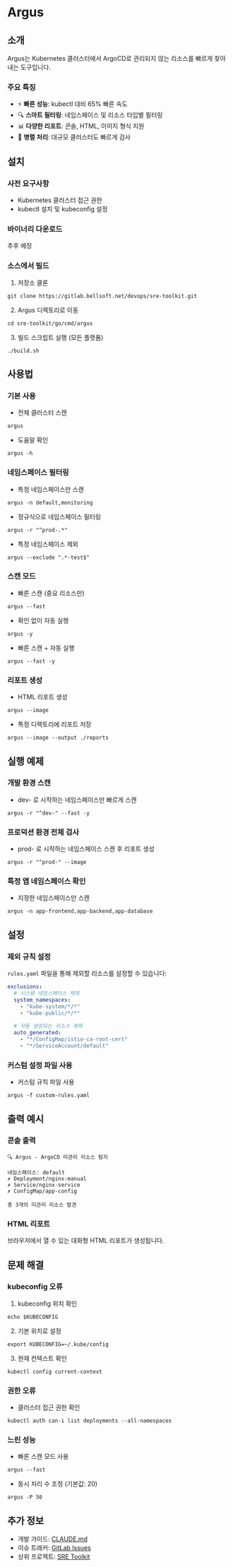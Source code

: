 # Argus
## 소개
Argus는 Kubernetes 클러스터에서 ArgoCD로 관리되지 않는 리소스를 빠르게 찾아내는 도구입니다.

### 주요 특징
- ⚡ **빠른 성능**: kubectl 대비 65% 빠른 속도
- 🔍 **스마트 필터링**: 네임스페이스 및 리소스 타입별 필터링
- 📊 **다양한 리포트**: 콘솔, HTML, 이미지 형식 지원
- 🚀 **병렬 처리**: 대규모 클러스터도 빠르게 검사



## 설치
### 사전 요구사항
- Kubernetes 클러스터 접근 권한
- kubectl 설치 및 kubeconfig 설정

### 바이너리 다운로드
추후 예정

### 소스에서 빌드
1. 저장소 클론
```shell
git clone https://gitlab.bellsoft.net/devops/sre-toolkit.git
```

2. Argus 디렉토리로 이동
```shell
cd sre-toolkit/go/cmd/argus
```

3. 빌드 스크립트 실행 (모든 플랫폼)
```shell
./build.sh
```



## 사용법
### 기본 사용
- 전체 클러스터 스캔
```shell
argus
```

- 도움말 확인
```shell
argus -h
```

### 네임스페이스 필터링
- 특정 네임스페이스만 스캔
```shell
argus -n default,monitoring
```

- 정규식으로 네임스페이스 필터링
```shell
argus -r "^prod-.*"
```

- 특정 네임스페이스 제외
```shell
argus --exclude ".*-test$"
```

### 스캔 모드
- 빠른 스캔 (중요 리소스만)
```shell
argus --fast
```

- 확인 없이 자동 실행
```shell
argus -y
```

- 빠른 스캔 + 자동 실행
```shell
argus --fast -y
```

### 리포트 생성
- HTML 리포트 생성
```shell
argus --image
```

- 특정 디렉토리에 리포트 저장
```shell
argus --image --output ./reports
```



## 실행 예제
### 개발 환경 스캔
- dev- 로 시작하는 네임스페이스만 빠르게 스캔
```shell
argus -r "^dev-" --fast -y
```

### 프로덕션 환경 전체 검사
- prod- 로 시작하는 네임스페이스 스캔 후 리포트 생성
```shell
argus -r "^prod-" --image
```

### 특정 앱 네임스페이스 확인
- 지정한 네임스페이스만 스캔
```shell
argus -n app-frontend,app-backend,app-database
```



## 설정
### 제외 규칙 설정
`rules.yaml` 파일을 통해 제외할 리소스를 설정할 수 있습니다:

```yaml
exclusions:
  # 시스템 네임스페이스 제외
  system_namespaces:
    - "kube-system/*/*"
    - "kube-public/*/*"
  
  # 자동 생성되는 리소스 제외
  auto_generated:
    - "*/ConfigMap/istio-ca-root-cert"
    - "*/ServiceAccount/default"
```

### 커스텀 설정 파일 사용
- 커스텀 규칙 파일 사용
```shell
argus -f custom-rules.yaml
```



## 출력 예시
### 콘솔 출력
```
🔍 Argus - ArgoCD 미관리 리소스 탐지

네임스페이스: default
✗ Deployment/nginx-manual
✗ Service/nginx-service
✗ ConfigMap/app-config

총 3개의 미관리 리소스 발견
```

### HTML 리포트
브라우저에서 열 수 있는 대화형 HTML 리포트가 생성됩니다.



## 문제 해결
### kubeconfig 오류
1. kubeconfig 위치 확인
```shell
echo $KUBECONFIG
```

2. 기본 위치로 설정
```shell
export KUBECONFIG=~/.kube/config
```

3. 현재 컨텍스트 확인
```shell
kubectl config current-context
```

### 권한 오류
- 클러스터 접근 권한 확인
```shell
kubectl auth can-i list deployments --all-namespaces
```

### 느린 성능
- 빠른 스캔 모드 사용
```shell
argus --fast
```

- 동시 처리 수 조정 (기본값: 20)
```shell
argus -P 50
```

## 추가 정보
- 개발 가이드: [CLAUDE.md](./CLAUDE.md)
- 이슈 트래커: [GitLab Issues](https://gitlab.bellsoft.net/devops/sre-toolkit/issues)
- 상위 프로젝트: [SRE Toolkit](../../README.md)
